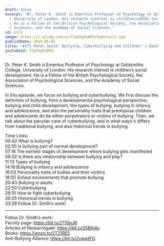 ```yaml
---
draft: false
excerpt: "Dr. Peter K. Smith is Emeritus Professor of Psychology at Goldsmiths College,\
  \ University of London. His research interest is children\u2019s social development.\
  \ He is a Fellow of the British Psychological Society, the Association of Psychological\
  \ Sciences, and the Academy of Social Sciences."
id: e171
image: https://i.ytimg.com/vi/TIqYkg0xBP4/hqdefault.jpg
publishDate: 2019-05-02
title: '#171 Peter Smith: Bullying, Cyberbullying and Children''s Development'
youtubeid: TIqYkg0xBP4
---
```

Dr. Peter K. Smith is Emeritus Professor of Psychology at Goldsmiths College, University of London. His research interest is children’s social development. He is a Fellow of the British Psychological Society, the Association of Psychological Sciences, and the Academy of Social Sciences.

In this episode, we focus on bullying and cyberbullying. We first discuss the definition of bullying, from a developmental psychological perspective, bullying and child development, the types of bullying, bullying in infancy and adolescence, and also the personality traits that predispose children and adolescents do be either perpetrators or victims of bullying. Then, we talk about the peculiar case of cyberbullying, and in what ways it differs from traditional bullying, and also historical trends in bullying. 

Time Links:  
00:42  What is bullying?  
02:55  Is bullying part of normal development?                    
07:18  The earliest stages of development where bullying gets manifested                             
09:32  Is there any relationship between bullying and play?                   
11:13  Types of bullying                        
14:16  Bullying in infancy and adolescence                     
16:03  Personality traits of bullies and their victims  
18:05  School environments that promote bullying    
20:43  Bullying in adults    
22:50  Cyberbullying  
29:10  How to fight cyberbullying   
30:25  Historical trends in bullying                
33:29  Follow Dr. Smith’s work!

---

Follow Dr. Smith’s work:  
Faculty page: https://bit.ly/2T59yJB  
Articles of Researchgate: https://bit.ly/2SB0jAy  
Books: https://amzn.to/2T21RE5  
Anti-Bullying Alliance: https://bit.ly/2vwwtFG
